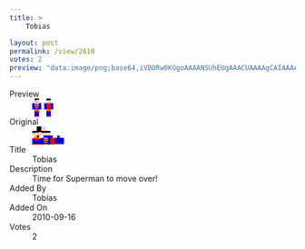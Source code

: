```yaml
---
title: >
    Tobias

layout: post
permalink: /view/2610
votes: 2
preview: "data:image/png;base64,iVBORw0KGgoAAAANSUhEUgAAACUAAAAgCAIAAAAaMSbnAAAABnRSTlMA/wD/AP5AXyvrAAABH0lEQVRIie1WQXLDMAhcMnlRzJv8qLwJ50mlBzeWQKjVxCi5dE/YAq9hhQSpfuEJogsi1D6/YCQ89piHq/kREQDEvBvT+U6SjQT6eqoILU/uxXufR6Cfbt6YyXe/55NU8PphXQvluqbzEVBE1o7exMVWvZklepQlMCJQRWHqSZF/+PJltP2Q+fU/+FQ6BeG09m/2S8uYetQ4/QRS5CUIJDM5z/cGeD5iOVRU4dzkEOi3Y9b1EPGl51QjUz+KyuJeXu0ZxmBbzJ/HbsY+HLajZD/kihOZ2WS7mNXDXobmF2ydalXhlq8z8GBsXhoJ/+i8RJDjTqntQYT7BYBWdtPvtbYT2jDqv4ZSW6dX8enz85/vHMx+kW4DDPX7SPi78/sGZb5h2JWoXUsAAAAASUVORK5CYII="
---
```

<dl class="side-by-side">
<dt>Preview</dt>
<dd>
    <img class="preview" src="data:image/png;base64,iVBORw0KGgoAAAANSUhEUgAAACUAAAAgCAIAAAAaMSbnAAAABnRSTlMA/wD/AP5AXyvrAAABH0lEQVRIie1WQXLDMAhcMnlRzJv8qLwJ50mlBzeWQKjVxCi5dE/YAq9hhQSpfuEJogsi1D6/YCQ89piHq/kREQDEvBvT+U6SjQT6eqoILU/uxXufR6Cfbt6YyXe/55NU8PphXQvluqbzEVBE1o7exMVWvZklepQlMCJQRWHqSZF/+PJltP2Q+fU/+FQ6BeG09m/2S8uYetQ4/QRS5CUIJDM5z/cGeD5iOVRU4dzkEOi3Y9b1EPGl51QjUz+KyuJeXu0ZxmBbzJ/HbsY+HLajZD/kihOZ2WS7mNXDXobmF2ydalXhlq8z8GBsXhoJ/+i8RJDjTqntQYT7BYBWdtPvtbYT2jDqv4ZSW6dX8enz85/vHMx+kW4DDPX7SPi78/sGZb5h2JWoXUsAAAAASUVORK5CYII=">
</dd>
<dt>Original</dt>
<dd>
    <img class="preview" src="data:image/png;base64,iVBORw0KGgoAAAANSUhEUgAAAEAAAAAgCAYAAACinX6EAAAA30lEQVR42u2YjQrDIAyE87Q+re/k0G2s8yfRVtclnnDQ0iJ3XxOVEskjcAresyIDAwAAAAAAAAAAwDCAcLMAQEWJt8pdPQCph7nwM6QCQDIa6tfbANi7ApxDCyQIb1kCUAKJC95Hjr4lzxBDXdHY/NOBAkAMTgCwD4A8cPWekWSoNJi9T8RqOVDJwBmDveHNAhjR7QBGTHUFGm2ZfwRQM9b9RT0TSBOAS2X9CnoMUQsPAFYBFK3gSdciOA0As/iZB6BmG/TpMHheKyHMgfxjAM2jdGsbPD7Ptsyn1v5veACEeQwbP6pK/wAAAABJRU5ErkJggg==">
</dd>
<dt>Title</dt>
<dd>Tobias</dd>
<dt>Description</dt>
<dd>Time for Superman to move over!</dd>
<dt>Added By</dt>
<dd>Tobias</dd>
<dt>Added On</dt>
<dd>2010-09-16</dd>
<dt>Votes</dt>
<dd>2</dd>
</dl>
